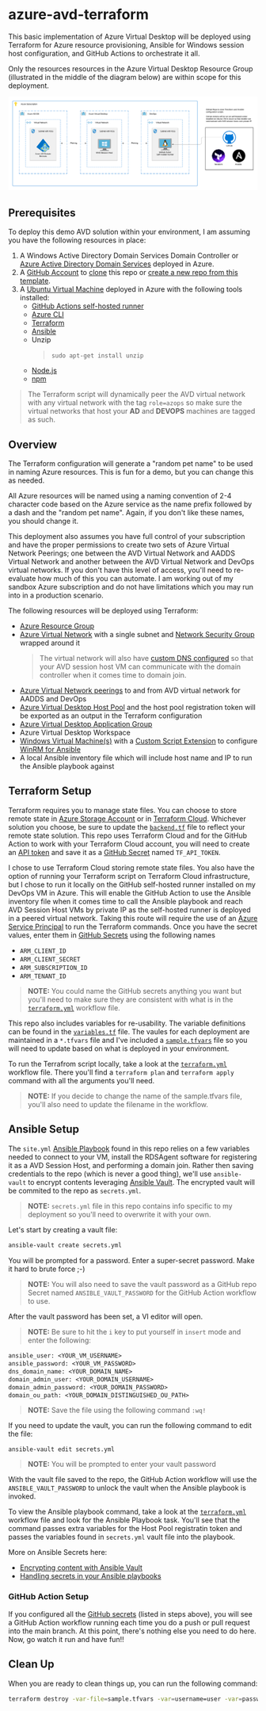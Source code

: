 # azure-avd-terraform

This basic implementation of Azure Virtual Desktop will be deployed using Terraform for Azure resource provisioning, Ansible for Windows session host configuration, and GitHub Actions to orchestrate it all.

Only the resources resources in the Azure Virtual Desktop Resource Group (illustrated in the middle of the diagram below) are within scope for this deployment.

![Architecture](media/architecture.png)

## Prerequisites

To deploy this demo AVD solution within your environment, I am assuming you have the following resources in place:

1. A Windows Active Directory Domain Services Domain Controller or [Azure Active Directory Domain Services][aadds] deployed in Azure.
1. A [GitHub Account][github] to [clone][gitclone] this repo or [create a new repo from this template][gittemplate].
1. A [Ubuntu Virtual Machine][azlinuxvm] deployed in Azure with the following tools installed:
    - [GitHub Actions self-hosted runner][githubrunner]
    - [Azure CLI][azcli]
    - [Terraform][tf]
    - [Ansible][ansible]
    - Unzip
        > `sudo apt-get install unzip`
    - [Node.js][nodejs]
    - [npm][npm]

> The Terraform script will dynamically peer the AVD virtual network with any virtual network with the tag `role=azops` so make sure the virtual networks that host your **AD** and **DEVOPS** machines are tagged as such.

## Overview

The Terraform configuration will generate a "random pet name" to be used in naming Azure resources. This is fun for a demo, but you can change this as needed.

All Azure resources will be named using a naming convention of 2-4 character code based on the Azure service as the name prefix followed by a dash and the "random pet name". Again, if you don't like these names, you should change it.

This deployment also assumes you have full control of your subscription and have the proper permissions to create two sets of Azure Virtual Network Peerings; one between the AVD Virtual Network and AADDS Virtual Network and another between the AVD Virtual Network and DevOps virtual networks. If you don't have this level of access, you'll need to re-evaluate how much of this you can automate. I am working out of my sandbox Azure subscription and do not have limitations which you may run into in a production scenario.

The following resources will be deployed using Terraform:

- [Azure Resource Group][azrg]
- [Azure Virtual Network][azvnet] with a single subnet and [Network Security Group][aznsg] wrapped around it
    > The virtual network will also have [custom DNS configured][azdns] so that your AVD session host VM can communicate with the domain controller when it comes time to domain join.
- [Azure Virtual Network peerings][azvnetpeer] to and from AVD virtual network for AADDS and DevOps
- [Azure Virtual Desktop Host Pool][avdhp] and the host pool registration token will be exported as an output in the Terraform configuration
- [Azure Virtual Desktop Application Group][avdag]
- Azure Virtual Desktop Workspace
- [Windows Virtual Machine(s)][azwinvm] with a [Custom Script Extension][azvmcse] to configure [WinRM for Ansible][answinrm]
- A local Ansible inventory file which will include host name and IP to run the Ansible playbook against

## Terraform Setup

Terraform requires you to manage state files. You can choose to store remote state in [Azure Storage Account][tfazstorage] or in [Terraform Cloud][tfcloud]. Whichever solution you choose, be sure to update the [`backend.tf`](backend.tf) file to reflect your remote state solution. This repo uses Terraform Cloud and for the GitHub Action to work with your Terraform Cloud account, you will need to create an [API token][tfcloudauth] and save it as a [GitHub Secret][githubsecrets] named `TF_API_TOKEN`.

I chose to use Terraform Cloud storing remote state files. You also have the option of running your Terraform script on Terraform Cloud infrastructure, but I chose to run it locally on the GitHub self-hosted runner installed on my DevOps VM in Azure. This will enable the GitHub Action to use the Ansible inventory file when it comes time to call the Ansible playbook and reach AVD Session Host VMs by private IP as the self-hosted runner is deployed in a peered virtual network. Taking this route will require the use of an [Azure Service Principal][azspn] to run the Terraform commands. Once you have the secret values, enter them in [GitHub Secrets][githubsecrets] using the following names

- `ARM_CLIENT_ID`
- `ARM_CLIENT_SECRET`
- `ARM_SUBSCRIPTION_ID`
- `ARM_TENANT_ID`

> **NOTE:** You could name the GitHub secrets anything you want but you'll need to make sure they are consistent with what is in the [`terraform.yml`](./github/workflows/terraform.yml) workflow file.

This repo also includes variables for re-usability. The variable definitions can be found in the [`variables.tf`](variables.tf) file. The vaules for each deployment are maintained in a `*.tfvars` file and I've included a [`sample.tfvars`](sample.tfvars) file so you will need to update based on what is deployed in your environment.

To run the Terrafrom script locally, take a look at the [`terraform.yml`](./github/workflows/terraform.yml) workflow file. There you'll find a `terraform plan` and `terraform apply` command with all the arguments you'll need.

> **NOTE:** If you decide to change the name of the sample.tfvars file, you'll also need to update the filename in the workflow.

## Ansible Setup

The `site.yml` [Ansible Playbook][ansplaybook] found in this repo relies on a few variables needed to connect to your VM, install the RDSAgent software for registering it as a AVD Session Host, and performing a domain join. Rather then saving credentials to the repo (which is never a good thing), we'll use `ansible-vault` to encrypt contents leveraging [Ansible Vault][ansvault]. The encrypted vault will be commited to the repo as `secrets.yml`.

> **NOTE:** `secrets.yml` file in this repo contains info specific to my deployment so you'll need to overwrite it with your own.

Let's start by creating a vault file:

```sh
ansible-vault create secrets.yml
```

You will be prompted for a password. Enter a super-secret password. Make it hard to brute force ;-)

> **NOTE:** You will also need to save the vault password as a GitHub repo Secret named `ANSIBLE_VAULT_PASSWORD` for the GitHub Action workflow to use.

After the vault password has been set, a VI editor will open.

> **NOTE:** Be sure to hit the `i` key to put yourself in `insert` mode and enter the following:

```text
ansible_user: <YOUR_VM_USERNAME>
ansible_password: <YOUR_VM_PASSWORD>
dns_domain_name: <YOUR_DOMAIN_NAME>
domain_admin_user: <YOUR_DOMAIN_USERNAME>
domain_admin_password: <YOUR_DOMAIN_PASSWORD>
domain_ou_path: <YOUR_DOMAIN_DISTINGUISHED_OU_PATH>
```

> **NOTE:** Save the file using the following command `:wq!`

If you need to update the vault, you can run the following command to edit the file:

```sh
ansible-vault edit secrets.yml
```

> **NOTE:** You will be prompted to enter your vault password

With the vault file saved to the repo, the GitHub Action workflow will use the `ANSIBLE_VAULT_PASSWORD` to unlock the vault when the Ansible playbook is invoked.

To view the Ansible playbook command, take a look at the [`terraform.yml`](./github/workflows/terraform.yml) workflow file and look for the Ansible Playbook task. You'll see that the command passes extra variables for the Host Pool registratin token and passes the variables found in `secrets.yml` vault file into the playbook.

More on Ansible Secrets here:

- [Encrypting content with Ansible Vault][ansvault]
- [Handling secrets in your Ansible playbooks][anssecrets]

### GitHub Action Setup

If you configured all the [GitHub secrets][githubsecrets] (listed in steps above), you will see a GitHub Action workflow running each time you do a push or pull request into the main branch. At this point, there's nothing else you need to do here. Now, go watch it run and have fun!!

## Clean Up

When you are ready to clean things up, you can run the following command:

```sh
terraform destroy -var-file=sample.tfvars -var=username=user -var=password=pass
```

[aadds]:https://azure.microsoft.com/en-us/services/active-directory-ds/
[github]:https://github.com/join
[gitclone]:https://docs.github.com/en/github/creating-cloning-and-archiving-repositories/cloning-a-repository-from-github/cloning-a-repository
[gittemplate]:https://docs.github.com/en/github/creating-cloning-and-archiving-repositories/creating-a-repository-on-github/creating-a-repository-from-a-template
[azlinuxvm]:https://docs.microsoft.com/en-us/azure/virtual-machines/linux/quick-create-portal
[githubrunner]:https://docs.github.com/en/actions/hosting-your-own-runners/about-self-hosted-runners
[azcli]:https://docs.microsoft.com/en-us/cli/azure/install-azure-cli-linux?pivots=apt
[tf]:https://www.terraform.io/docs/cli/install/apt.html
[ansible]:https://docs.ansible.com/ansible/latest/installation_guide/intro_installation.html#installing-and-upgrading-ansible-with-pip
[nodejs]:https://nodejs.org/en/download/package-manager/#debian-and-ubuntu-based-linux-distributions
[npm]:https://docs.npmjs.com/downloading-and-installing-node-js-and-npm
[azrg]:https://docs.microsoft.com/en-us/azure/azure-resource-manager/management/manage-resource-groups-portal
[azvnet]:https://docs.microsoft.com/en-us/azure/virtual-network/virtual-networks-overview
[aznsg]:https://docs.microsoft.com/en-us/azure/virtual-network/network-security-groups-overview
[azdns]:https://docs.microsoft.com/en-us/azure/virtual-network/virtual-networks-name-resolution-for-vms-and-role-instances
[azvnetpeer]:https://docs.microsoft.com/en-us/azure/virtual-network/virtual-network-manage-peering
[avdhp]:https://docs.microsoft.com/en-us/azure/virtual-desktop/create-host-pools-azure-marketplace
[avdag]:https://docs.microsoft.com/en-us/azure/virtual-desktop/manage-app-groups
[azwinvm]:https://docs.microsoft.com/en-us/azure/virtual-machines/windows/quick-create-portal
[azvmcse]:https://docs.microsoft.com/en-us/azure/virtual-machines/extensions/custom-script-windows
[answinrm]:https://docs.ansible.com/ansible/latest/user_guide/windows_winrm.html
[tfazstorage]:https://docs.microsoft.com/en-us/azure/developer/terraform/store-state-in-azure-storage
[tfcloud]:https://www.terraform.io/cloud
[tfcloudauth]:https://www.terraform.io/docs/cloud/users-teams-organizations/users.html#api-tokens
[githubsecrets]:https://docs.github.com/en/actions/reference/encrypted-secrets#creating-encrypted-secrets-for-a-repository
[azspn]:https://registry.terraform.io/providers/hashicorp/azurerm/latest/docs/guides/service_principal_client_secret
[ansplaybook]:https://docs.ansible.com/ansible/latest/user_guide/playbooks.html
[ansvault]:https://docs.ansible.com/ansible/latest/user_guide/vault.html
[anssecrets]:https://www.redhat.com/sysadmin/ansible-playbooks-secrets
